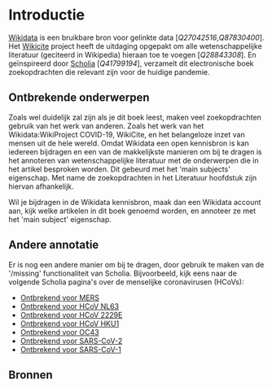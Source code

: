 # Introductie

[Wikidata](https://wikidata.org/) is een bruikbare bron voor gelinkte data [<cite>Q27042516</cite>,<cite>Q87830400</cite>].
Het [Wikicite](http://wikicite.org/) project heeft de uitdaging opgepakt om alle wetenschappelijke
literatuur (geciteerd in Wikipedia) hieraan toe te voegen [<cite>Q28843308</cite>].
En geïnspireerd door [Scholia](https://tools.wmflabs.org/scholia/) [<cite>Q41799194</cite>],
verzamelt dit electronische boek zoekopdrachten die relevant zijn voor de huidige
pandemie.

## Ontbrekende onderwerpen

Zoals wel duidelijk zal zijn als je dit boek leest, maken veel zoekopdrachten gebruik van
het werk van anderen. Zoals het werk van het Wikidata:WikiProject COVID-19, WikiCite, en
het belangeloze inzet van mensen uit de hele wereld. Omdat Wikidata een open kennisbron is kan
iedereen bijdragen en een van de makkelijkste manieren om bij te dragen is het annoteren
van wetenschappelijke literatuur met de onderwerpen die in het artikel besproken worden.
Dit gebeurd met het 'main subjects' eigenschap. Met name de zoekopdrachten in het
Literatuur hoofdstuk zijn hiervan afhankelijk.

Wil je bijdragen in de Wikidata kennisbron, maak dan een Wikidata account aan, kijk welke
artikelen in dit boek genoemd worden, en annoteer ze met het 'main subject' eigenschap.

## Andere annotatie

Er is nog een andere manier om bij te dragen, door gebruik te maken van de
'/missing' functionaliteit van Scholia. Bijvoorbeeld, kijk eens naar de volgende
Scholia pagina's over de menselijke coronavirusen (HCoVs):

* [Ontbrekend voor MERS](https://tools.wmflabs.org/scholia/topic/Q4902157/missing)
* [Ontbrekend voor HCoV NL63](https://tools.wmflabs.org/scholia/topic/Q8351095/missing)
* [Ontbrekend voor HCoV 2229E](https://tools.wmflabs.org/scholia/topic/Q16983356/missing)
* [Ontbrekend voor HCoV HKU1](https://tools.wmflabs.org/scholia/topic/Q16983360/missing)
* [Ontbrekend voor OC43](https://tools.wmflabs.org/scholia/topic/Q16991954/missing)
* [Ontbrekend voor SARS-CoV-2](https://tools.wmflabs.org/scholia/topic/Q82069695/missing)
* [Ontbrekend voor SARS-CoV-1](https://tools.wmflabs.org/scholia/topic/Q85438966/missing)

## Bronnen

<references/>
